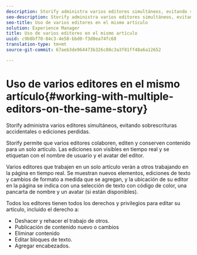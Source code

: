 ```yaml
---
description: Storify administra varios editores simultáneos, evitando sobrescrituras accidentales o ediciones perdidas.
seo-description: Storify administra varios editores simultáneos, evitando sobrescrituras accidentales o ediciones perdidas.
seo-title: Uso de varios editores en el mismo artículo
solution: Experience Manager
title: Uso de varios editores en el mismo artículo
uuid: c9b8bf70-84c3-4e58-bbd0-f3d0ea74fc68
translation-type: tm+mt
source-git-commit: 67aeb3de964473b326c88c3a3f81ff48a6a12652

---
```



# Uso de varios editores en el mismo artículo{#working-with-multiple-editors-on-the-same-story}

Storify administra varios editores simultáneos, evitando sobrescrituras accidentales o ediciones perdidas.

Storify permite que varios editores colaboren, editen y conserven contenido para un solo artículo. Las ediciones son visibles en tiempo real y se etiquetan con el nombre de usuario y el avatar del editor.

Varios editores que trabajen en un solo artículo verán a otros trabajando en la página en tiempo real. Se muestran nuevos elementos, ediciones de texto y cambios de formato a medida que se agregan, y la ubicación de su editor en la página se indica con una selección de texto con código de color, una pancarta de nombre y un avatar (si están disponibles).

Todos los editores tienen todos los derechos y privilegios para editar su artículo, incluido el derecho a:

* Deshacer y rehacer el trabajo de otros.
* Publicación de contenido nuevo o cambios
* Eliminar contenido
* Editar bloques de texto.
* Agregar encabezados.

